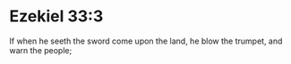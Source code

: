 # Ezekiel 33:3

If when he seeth the sword come upon the land, he blow the trumpet, and warn the people;